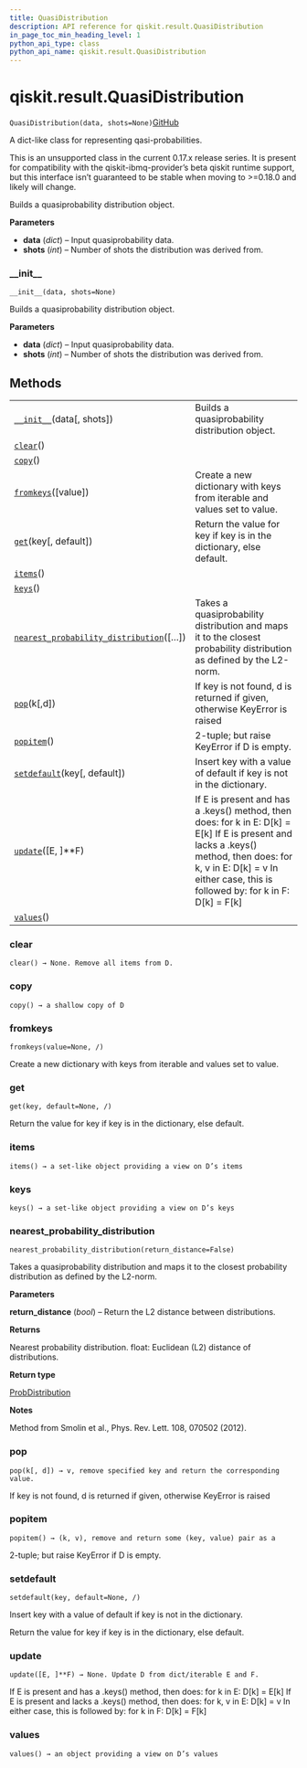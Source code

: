 ```yaml
---
title: QuasiDistribution
description: API reference for qiskit.result.QuasiDistribution
in_page_toc_min_heading_level: 1
python_api_type: class
python_api_name: qiskit.result.QuasiDistribution
---
```


# qiskit.result.QuasiDistribution

<span id="qiskit.result.QuasiDistribution" />

`QuasiDistribution(data, shots=None)`[GitHub](https://github.com/qiskit/qiskit/tree/stable/0.17/qiskit/result/distributions/quasi.py "view source code")

A dict-like class for representing qasi-probabilities.

<Admonition title="Warning" type="caution">
  This is an unsupported class in the current 0.17.x release series. It is present for compatibility with the qiskit-ibmq-provider’s beta qiskit runtime support, but this interface isn’t guaranteed to be stable when moving to >=0.18.0 and likely will change.
</Admonition>

Builds a quasiprobability distribution object.

**Parameters**

*   **data** (*dict*) – Input quasiprobability data.
*   **shots** (*int*) – Number of shots the distribution was derived from.

### \_\_init\_\_

<span id="qiskit.result.QuasiDistribution.__init__" />

`__init__(data, shots=None)`

Builds a quasiprobability distribution object.

**Parameters**

*   **data** (*dict*) – Input quasiprobability data.
*   **shots** (*int*) – Number of shots the distribution was derived from.

## Methods

|                                                                                                                                                                                  |                                                                                                                                                                                                                               |
| -------------------------------------------------------------------------------------------------------------------------------------------------------------------------------- | ----------------------------------------------------------------------------------------------------------------------------------------------------------------------------------------------------------------------------- |
| [`__init__`](#qiskit.result.QuasiDistribution.__init__ "qiskit.result.QuasiDistribution.__init__")(data\[, shots])                                                               | Builds a quasiprobability distribution object.                                                                                                                                                                                |
| [`clear`](#qiskit.result.QuasiDistribution.clear "qiskit.result.QuasiDistribution.clear")()                                                                                      |                                                                                                                                                                                                                               |
| [`copy`](#qiskit.result.QuasiDistribution.copy "qiskit.result.QuasiDistribution.copy")()                                                                                         |                                                                                                                                                                                                                               |
| [`fromkeys`](#qiskit.result.QuasiDistribution.fromkeys "qiskit.result.QuasiDistribution.fromkeys")(\[value])                                                                     | Create a new dictionary with keys from iterable and values set to value.                                                                                                                                                      |
| [`get`](#qiskit.result.QuasiDistribution.get "qiskit.result.QuasiDistribution.get")(key\[, default])                                                                             | Return the value for key if key is in the dictionary, else default.                                                                                                                                                           |
| [`items`](#qiskit.result.QuasiDistribution.items "qiskit.result.QuasiDistribution.items")()                                                                                      |                                                                                                                                                                                                                               |
| [`keys`](#qiskit.result.QuasiDistribution.keys "qiskit.result.QuasiDistribution.keys")()                                                                                         |                                                                                                                                                                                                                               |
| [`nearest_probability_distribution`](#qiskit.result.QuasiDistribution.nearest_probability_distribution "qiskit.result.QuasiDistribution.nearest_probability_distribution")(\[…]) | Takes a quasiprobability distribution and maps it to the closest probability distribution as defined by the L2-norm.                                                                                                          |
| [`pop`](#qiskit.result.QuasiDistribution.pop "qiskit.result.QuasiDistribution.pop")(k\[,d])                                                                                      | If key is not found, d is returned if given, otherwise KeyError is raised                                                                                                                                                     |
| [`popitem`](#qiskit.result.QuasiDistribution.popitem "qiskit.result.QuasiDistribution.popitem")()                                                                                | 2-tuple; but raise KeyError if D is empty.                                                                                                                                                                                    |
| [`setdefault`](#qiskit.result.QuasiDistribution.setdefault "qiskit.result.QuasiDistribution.setdefault")(key\[, default])                                                        | Insert key with a value of default if key is not in the dictionary.                                                                                                                                                           |
| [`update`](#qiskit.result.QuasiDistribution.update "qiskit.result.QuasiDistribution.update")(\[E, ]\*\*F)                                                                        | If E is present and has a .keys() method, then does: for k in E: D\[k] = E\[k] If E is present and lacks a .keys() method, then does: for k, v in E: D\[k] = v In either case, this is followed by: for k in F: D\[k] = F\[k] |
| [`values`](#qiskit.result.QuasiDistribution.values "qiskit.result.QuasiDistribution.values")()                                                                                   |                                                                                                                                                                                                                               |

### clear

<span id="qiskit.result.QuasiDistribution.clear" />

`clear() → None. Remove all items from D.`

### copy

<span id="qiskit.result.QuasiDistribution.copy" />

`copy() → a shallow copy of D`

### fromkeys

<span id="qiskit.result.QuasiDistribution.fromkeys" />

`fromkeys(value=None, /)`

Create a new dictionary with keys from iterable and values set to value.

### get

<span id="qiskit.result.QuasiDistribution.get" />

`get(key, default=None, /)`

Return the value for key if key is in the dictionary, else default.

### items

<span id="qiskit.result.QuasiDistribution.items" />

`items() → a set-like object providing a view on D’s items`

### keys

<span id="qiskit.result.QuasiDistribution.keys" />

`keys() → a set-like object providing a view on D’s keys`

### nearest\_probability\_distribution

<span id="qiskit.result.QuasiDistribution.nearest_probability_distribution" />

`nearest_probability_distribution(return_distance=False)`

Takes a quasiprobability distribution and maps it to the closest probability distribution as defined by the L2-norm.

**Parameters**

**return\_distance** (*bool*) – Return the L2 distance between distributions.

**Returns**

Nearest probability distribution. float: Euclidean (L2) distance of distributions.

**Return type**

[ProbDistribution](qiskit.result.ProbDistribution "qiskit.result.ProbDistribution")

**Notes**

Method from Smolin et al., Phys. Rev. Lett. 108, 070502 (2012).

### pop

<span id="qiskit.result.QuasiDistribution.pop" />

`pop(k[, d]) → v, remove specified key and return the corresponding value.`

If key is not found, d is returned if given, otherwise KeyError is raised

### popitem

<span id="qiskit.result.QuasiDistribution.popitem" />

`popitem() → (k, v), remove and return some (key, value) pair as a`

2-tuple; but raise KeyError if D is empty.

### setdefault

<span id="qiskit.result.QuasiDistribution.setdefault" />

`setdefault(key, default=None, /)`

Insert key with a value of default if key is not in the dictionary.

Return the value for key if key is in the dictionary, else default.

### update

<span id="qiskit.result.QuasiDistribution.update" />

`update([E, ]**F) → None. Update D from dict/iterable E and F.`

If E is present and has a .keys() method, then does: for k in E: D\[k] = E\[k] If E is present and lacks a .keys() method, then does: for k, v in E: D\[k] = v In either case, this is followed by: for k in F: D\[k] = F\[k]

### values

<span id="qiskit.result.QuasiDistribution.values" />

`values() → an object providing a view on D’s values`

